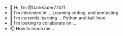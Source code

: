 - 👋 Hi, I’m @DarkVader77071
- 👀 I’m interested in ... Learning coding, and pentesting
- 🌱 I’m currently learning ... Python and kali linux
- 💞️ I’m looking to collaborate on ...
- 📫 How to reach me ...

<!---
DarkVader77071/DarkVader77071 is a ✨ special ✨ repository because its `README.md` (this file) appears on your GitHub profile.
You can click the Preview link to take a look at your changes.
--->
